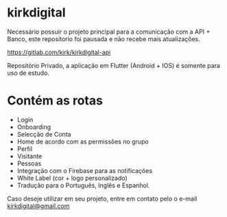 # kirkdigital

Necessário possuir o projeto principal para a comunicação com a API + Banco, este reposítorio foi pausada e não recebe mais atualizações.

https://gitlab.com/kirk/kirkdigital-api

Repositório Privado, a aplicação em Flutter (Android + IOS) é somente para uso de estudo.

# Contém as rotas
- Login
- Onboarding
- Selecção de Conta
- Home de acordo com as permissões no grupo
- Perfil
- Visitante
- Pessoas
- Integração com o Firebase para as notificações
- White Label (cor + logo personalizado)
- Tradução para o Português, Inglês e Espanhol.


Caso deseje utilizar em seu projeto, entre em contato pelo o e-mail kirkdigital@gmail.com
